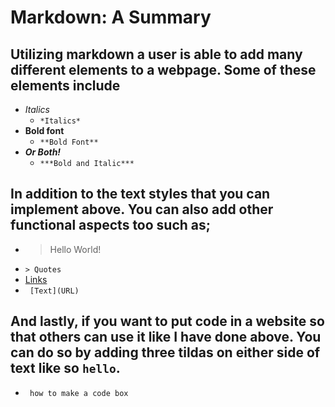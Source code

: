 # Markdown: A Summary

## Utilizing markdown a user is able to add many different elements to a webpage. Some of these elements include
* *Italics*
  * ```*Italics*```
* **Bold font**
  * ```**Bold Font**```
* ***Or Both!***
  * ```***Bold and Italic***```
  
  
## In addition to the text styles that you can implement above. You can also add other functional aspects too such as;
 * > Hello World!
  * ```> Quotes```
 * [Links](https://gerstej9.github.io/reading-notes/)
  * ``` [Text](URL)```
  
## And lastly, if you want to put code in a website so that others can use it like I have done above. You can do so by adding three tildas on either side of text like so ```hello```.
* ``` how to make a code box``` 
